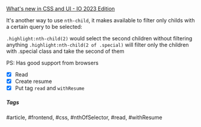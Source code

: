 [What's new in CSS and UI - IO 2023 Edition](https://developer.chrome.com/blog/whats-new-css-ui-2023/)

It's another way to use `nth-child`, it makes available to filter only childs with a certain query to be selected:

`.highlight:nth-child(2)` would select the second children without filtering anything
`.highlight:nth-child(2 of .special)` will filter only the children with .special class and take the second of them

PS: Has good support from browsers

- [x] Read
- [x] Create resume
- [x] Put tag `read` and `withResume`

##### Tags
#article, #frontend, #css, #nthOfSelector, #read, #withResume 
